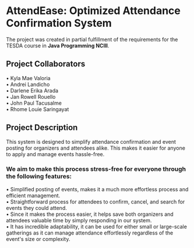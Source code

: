 # AttendEase: Optimized Attendance Confirmation System

The project was created in partial fulfillment of the requirements for the TESDA course in <b>Java Programming NCIII</b>. 

## Project Collaborators

• Kyla Mae Valoria </br>
• Andrei Landicho </br>
• Darlene Erika Arada </br>
• Jan Rowell Rouello </br>
• John Paul Tacusalme </br>
• Rhome Louie Saringayat </br>

## Project Description

<p>
This system is designed to simplify attendance confirmation and event posting for organizers and attendees alike. This makes it easier for anyone to apply and manage events hassle-free.
</p>

### We aim to make this process stress-free for everyone through the following features:
• Simplified posting of events, makes it a much more effortless process and efficient management. </br>
• Straightforward process for attendees to confirm, cancel, and search for events they could attend. </br>
• Since it makes the process easier, it helps save both organizers and attendees valuable time by simply responding in our system. </br>
• It has incredible adaptability, it can be used for either small or large-scale gatherings as it can manage attendance effortlessly regardless of the event's size or complexity. </br>
